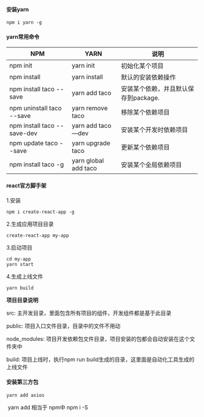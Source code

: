 #### 安装yarn

```
npm i yarn -g
```



#### yarn常用命令

| NPM                         | YARN                 | 说明                                 |
| --------------------------- | -------------------- | ------------------------------------ |
| npm init                    | yarn init            | 初始化某个项目                       |
| npm install                 | yarn install         | 默认的安装依赖操作                   |
| npm install taco --save     | yarn add taco        | 安装某个依赖，并且默认保存到package. |
| npm uninstall taco --save   | yarn remove taco     | 移除某个依赖项目                     |
| npm install taco --save-dev | yarn add taco —dev   | 安装某个开发时依赖项目               |
| npm update taco --save      | yarn upgrade taco    | 更新某个依赖项目                     |
| npm install taco -g         | yarn global add taco | 安装某个全局依赖项目                 |



#### react官方脚手架

1.安装

```
npm i create-react-app -g
```

2.生成应用项目目录

```
create-react-app my-app
```

3.启动项目

```
cd my-app
yarn start
```

4.生成上线文件

```
yarn build
```



**项目目录说明**

src:							主开发目录，里面包含所有项目的组件，开发组件都是基于此目录

public:						项目入口文件目录，目录中的文件不用动

node_modules:		项目开发依赖包文件目录，项目安装的包都会自动安装在这个文件夹中

build:							项目上线时，执行npm run build生成的目录，这里面是自动化工具生成的上线文件



#### 安装第三方包

```
yarn add axios
```

​	yarn add 相当于 npm中 npm i -S